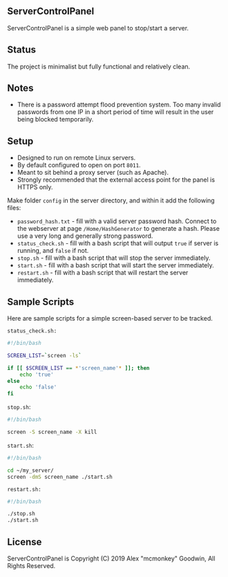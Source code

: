 ServerControlPanel
------------------

ServerControlPanel is a simple web panel to stop/start a server.

## Status

The project is minimalist but fully functional and relatively clean.

## Notes

- There is a password attempt flood prevention system. Too many invalid passwords from one IP in a short period of time will result in the user being blocked temporarily.

## Setup

- Designed to run on remote Linux servers.
- By default configured to open on port `8011`.
- Meant to sit behind a proxy server (such as Apache).
- Strongly recommended that the external access point for the panel is HTTPS only.

Make folder `config` in the server directory, and within it add the following files:

- `password_hash.txt` - fill with a valid server password hash. Connect to the webserver at page `/Home/HashGenerator` to generate a hash. Please use a very long and generally strong password.
- `status_check.sh` - fill with a bash script that will output `true` if server is running, and `false` if not.
- `stop.sh` - fill with a bash script that will stop the server immediately.
- `start.sh` - fill with a bash script that will start the server immediately.
- `restart.sh` - fill with a bash script that will restart the server immediately.

## Sample Scripts

Here are sample scripts for a simple screen-based server to be tracked.

`status_check.sh:`
```sh
#!/bin/bash

SCREEN_LIST=`screen -ls`

if [[ $SCREEN_LIST == *'screen_name'* ]]; then
    echo 'true'
else
    echo 'false'
fi
```

`stop.sh`:
```sh
#!/bin/bash

screen -S screen_name -X kill
```

`start.sh`:
```sh
#!/bin/bash

cd ~/my_server/
screen -dmS screen_name ./start.sh
```

`restart.sh:`
```sh
#!/bin/bash

./stop.sh
./start.sh
```

## License

ServerControlPanel is Copyright (C) 2019 Alex "mcmonkey" Goodwin, All Rights Reserved.

